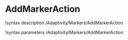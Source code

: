 <!-- MOOSE Documentation Stub: Remove this when content is added. -->

# AddMarkerAction

!syntax description /Adaptivity/Markers/AddMarkerAction

!syntax parameters /Adaptivity/Markers/AddMarkerAction
